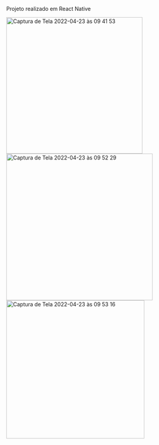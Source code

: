 Projeto realizado em React Native

<img width="360" alt="Captura de Tela 2022-04-23 às 09 41 53" src="https://user-images.githubusercontent.com/70456966/164911950-88a4a178-7f54-4994-b760-e972084e2fef.png">
<img width="387" alt="Captura de Tela 2022-04-23 às 09 52 29" src="https://user-images.githubusercontent.com/70456966/164911953-375cdfb7-ea36-4a23-986a-d1c0077c598c.png">
<img width="365" alt="Captura de Tela 2022-04-23 às 09 53 16" src="https://user-images.githubusercontent.com/70456966/164911955-c4943692-0899-4082-868a-0a36aba8989f.png">
